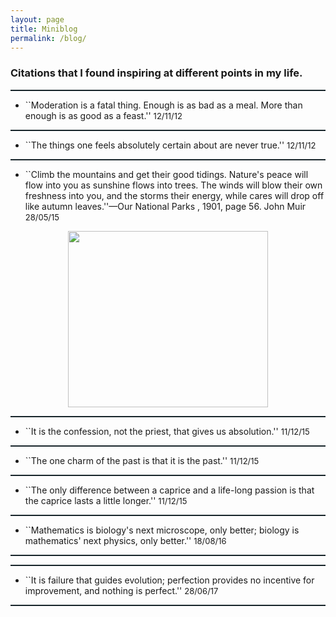 ```yaml
---
layout: page
title: Miniblog
permalink: /blog/
---
```


### Citations that I found inspiring at different points in my life.

<hr style="border-top-width:0px;border-right-width:0px;border-bottom-width:0px;border-left-width:0px;border-style:initial;border-color:initial;background-color:rgb(24,37,42);height:2px">
<div>
<div style="text-align:left;display:block;margin-right:auto;margin-left:auto">
<ul><li>``Moderation is a fatal thing. Enough is as bad as a meal. More than enough is as good as a feast.'' <font size="2">12/11/12</font></li></ul>
</div>
</div>
<div>
<hr style="border-top-width:0px;border-right-width:0px;border-bottom-width:0px;border-left-width:0px;border-style:initial;border-color:initial;background-color:rgb(24,37,42);height:2px">
<div style="text-align:left;display:block;margin-right:auto;margin-left:auto">
<ul><li>``The things one feels absolutely certain about are never true.'' <font size="2">12/11/12</font></li></ul>
</div>
</div>
<div>
<hr style="border-top-width:0px;border-right-width:0px;border-bottom-width:0px;border-left-width:0px;border-style:initial;border-color:initial;background-color:rgb(24,37,42);height:2px">
<div style="text-align:left;display:block;margin-right:auto;margin-left:auto">
<ul><li>``Climb the mountains and get their good tidings. Nature's peace will flow into you as sunshine flows into trees. The winds will blow their own freshness into you, and the storms their energy, while cares will drop off like autumn leaves.''—Our National Parks , 1901, page 56. John Muir <font size="2">28/05/15</font></li></ul>
<div style="display:block;text-align:center;margin-right:auto;margin-left:auto"><a href="https://sites.google.com/a/gavruskin.com/alexander/blog/IMG_0102.PNG?attredirects=0" imageanchor="1"><img border="0" height="282" src="https://sites.google.com/a/gavruskin.com/alexander/blog/IMG_0102.PNG" width="320"></a></div>
</div>
</div>
<div>
<hr style="border-top-width:0px;border-right-width:0px;border-bottom-width:0px;border-left-width:0px;border-style:initial;border-color:initial;background-color:rgb(24,37,42);height:2px">
<div style="text-align:left;display:block;margin-right:auto;margin-left:auto">
<ul><li>``It is the confession, not the priest, that gives us absolution.'' <font size="2">11/12/15</font></li></ul>
</div>
</div>
<div>
<hr style="border-top-width:0px;border-right-width:0px;border-bottom-width:0px;border-left-width:0px;border-style:initial;border-color:initial;background-color:rgb(24,37,42);height:2px">
<div style="text-align:left;display:block;margin-right:auto;margin-left:auto">
<ul><li>``The one charm of the past is that it is the past.'' <font size="2">11/12/15</font></li></ul>
</div>
</div>
<div>
<hr style="border-top-width:0px;border-right-width:0px;border-bottom-width:0px;border-left-width:0px;border-style:initial;border-color:initial;background-color:rgb(24,37,42);height:2px">
<div style="text-align:left;display:block;margin-right:auto;margin-left:auto">
<ul><li>``The only difference between a caprice and a life-long passion is that the caprice lasts a little longer.'' <font size="2">11/12/15</font></li></ul>
</div>
</div>
<div>
<hr style="border-top-width:0px;border-right-width:0px;border-bottom-width:0px;border-left-width:0px;border-style:initial;border-color:initial;background-color:rgb(24,37,42);height:2px">
<div style="text-align:left;display:block;margin-right:auto;margin-left:auto">
<ul><li>``Mathematics is biology's next microscope, only better; biology is mathematics' next physics, only better.'' <font size="2">18/08/16</font></li></ul>
</div>
</div>
<div>
<hr style="border-top-width:0px;border-right-width:0px;border-bottom-width:0px;border-left-width:0px;border-style:initial;border-color:initial;background-color:rgb(24,37,42);height:2px">
<div style="text-align:left;display:block;margin-right:auto;margin-left:auto">
</div>
</div>
<div>
<hr style="border-top-width:0px;border-right-width:0px;border-bottom-width:0px;border-left-width:0px;border-style:initial;border-color:initial;background-color:rgb(24,37,42);height:2px">
<div style="text-align:left;display:block;margin-right:auto;margin-left:auto">
<ul><li>``It is failure that guides evolution; perfection provides no incentive for improvement, and nothing is perfect.'' <font size="2">28/06/17</font></li></ul>
</div>
</div>
<div>
<hr style="border-top-width:0px;border-right-width:0px;border-bottom-width:0px;border-left-width:0px;border-style:initial;border-color:initial;background-color:rgb(24,37,42);height:2px">
<div style="text-align:left;display:block;margin-right:auto;margin-left:auto">
</div>
</div>

